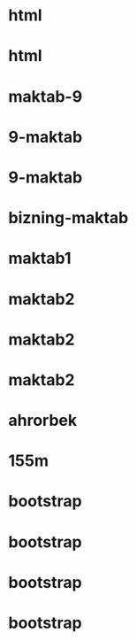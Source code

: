 # html
# html
# maktab-9
# 9-maktab
# 9-maktab
# bizning-maktab
# maktab1
# maktab2
# maktab2
# maktab2
# ahrorbek
# 155m
# bootstrap
# bootstrap
# bootstrap
# bootstrap
